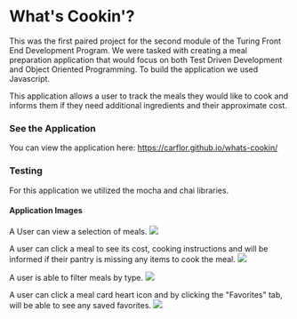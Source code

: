 # What's Cookin'? 

This was the first paired project for the second module of the Turing Front End Development Program. We were tasked with creating a meal preparation application that would focus on both Test Driven Development and Object Oriented Programming. To build the application we used Javascript. 

This application allows a user to track the meals they would like to cook and informs them if they need additional ingredients and their approximate cost. 

### See the Application 

You can view the application here: https://carflor.github.io/whats-cookin/

### Testing 

For this application we utilized the mocha and chai libraries.

#### Application Images
A User can view a selection of meals. 
![](images/main%20page.png)

A user can click a meal to see its cost, cooking instructions and will be informed if their pantry is missing any items to cook the meal.
![](images/cookie%20meal%20selected.png)

A user is able to filter meals by type.
![](images/filter%20meals.png)

A user can click a meal card heart icon and by clicking the "Favorites" tab, will be able to see any saved favorites.
![](images/favorited%20page.png)
